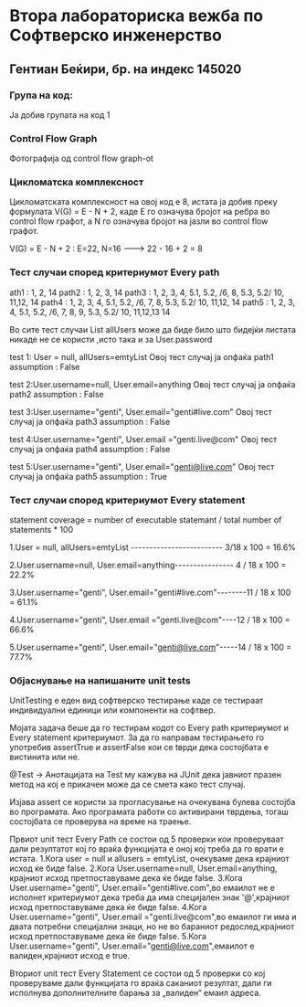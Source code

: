 # Втора лабораториска вежба по Софтверско инженерство

## Гентиан Беќири, бр. на индекс 145020

### Група на код: 

Ја добив групата на код 1

###  Control Flow Graph


Фотографија од control flow graph-ot 

### Цикломатска комплексност

Цикломатската комплексност на овој код е 8, истата ја добив преку формулата
 V(G) = E - N + 2, каде E го означува бројот на ребра во control flow графот, а N го означува бројот на јазли во control flow графот. 

  V(G) = E - N + 2 : E=22, N=16 ---> 22 - 16 + 2 = 8


### Тест случаи според критериумот Every path  

ath1 : 1, 2, 14
path2 : 1, 2, 3, 14
path3 : 1, 2, 3,  4,  5.1, 5.2,  /6,  8,  5.3, 5.2/ 10, 11,12, 14
path4 : 1, 2, 3,  4,  5.1, 5.2,  /6, 7,  8,  5.3, 5.2/ 10, 11,12, 14
path5 : 1, 2, 3,  4,  5.1, 5.2,  /6, 7,  8, 9,  5.3, 5.2/ 10, 11,12,13 14


Во сите тест случаи List allUsers може да биде било што бидејќи листата никаде не се користи ,исто така и за User.password

test 1: User  = null, allUsers=emtyList 
	Овој тест случај ја опфаќа path1
assumption : False

test 2:User.username=null, User.email=anything
	Овој тест случај ја опфаќа path2
assumption : False

test 3:User.username="genti", User.email="genti#live.com"
	Овој тест случај ја опфаќа path3
assumption : False

test 4:User.username="genti", User.email ="genti.live@com"
	Овој тест случај ја опфаќа path4
assumption : False

test 5:User.username="genti", User.email="genti@live.com"
	Овој тест случај ја опфаќа path5
assumption : True

### Тест случаи според критериумот  Every statement

statement coverage = number of executable statemant / total number of statements * 100

1.User  = null, allUsers=emtyList ------------------------- 3/18 x 100 = 16.6%

2.User.username=null, User.email=anything---------------- 4 / 18 x 100 = 22.2%

3.User.username="genti", User.email="genti#live.com"--------11 / 18 x 100 = 61.1%

4.User.username="genti", User.email ="genti.live@com"----12 / 18 x 100 = 66.6%

5.User.username="genti", User.email="genti@live.com"-----14 / 18 x 100 = 77.7%

### Објаснување на напишаните unit tests

UnitTesting е еден вид софтверско тестирање каде се тестираат индивидуални единици или компоненти на софтвер.

Mојата задача беше да го тестирам кодот со  Every path критериумот и Every statement критериумот.
За да го направам тестирањето го употребив аssertTrue и assertFalse кои се tврди дека состојбата е вистинита или не.

@Test ->  Анотацијата на Test му кажува на JUnit дека јавниот празен метод на кој е прикачен може да се смета како тест случај.

Изјава assert се користи за прогласување на очекувана булева состојба во програмата. Ако програмата работи со активирани тврдења, тогаш состојбата се проверува на време на траење.


Првиот unit тест Every Path се состои од 5 проверки  кои проверуваат дали резултатот кој го враќа функцијата е оној кој треба да го врати е истата. 
1.Кога user = null и allusers = emtyList, очекуваме дека крајниот исход ќе биде false.
2.Кога User.username=null, User.email=anything, крајниот исход претпоставуваме дека ќе биде false.
3.Кога User.username="genti", User.email="genti#live.com",во емаилот не е исполнет критериумот дека треба да има специјален знак '@',крајниот исход претпоставуваме дека ќе биде false.
4.Кога User.username="genti", User.email ="genti.live@com",во емаилот ги има и двата потребни специјални знаци, но не во бараниот редослед,крајниот исход претпоставуваме дека ќе биде false.
5.Кога User.username="genti", User.email="genti@live.com",емаилот е валиден,крајниот исход е true.


Вториот unit тест Every Statement се состои од 5 проверки со кој проверуваме дали функцијата го враќа саканиот резултат, дали ги исполнува дополнителните барања за „валиден“ емаил адреса.


